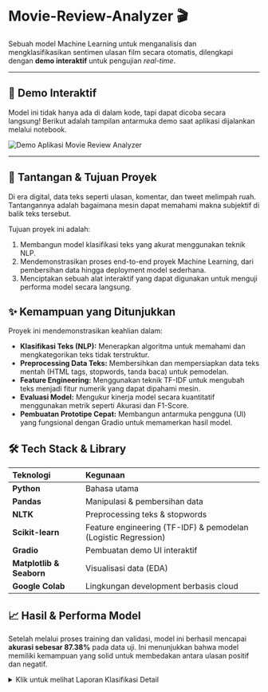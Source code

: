 # Movie-Review-Analyzer 🎬

Sebuah model Machine Learning untuk menganalisis dan mengklasifikasikan sentimen ulasan film secara otomatis, dilengkapi dengan **demo interaktif** untuk pengujian *real-time*.

---

## 🚀 Demo Interaktif

Model ini tidak hanya ada di dalam kode, tapi dapat dicoba secara langsung! Berikut adalah tampilan antarmuka demo saat aplikasi dijalankan melalui notebook.

![Demo Aplikasi Movie Review Analyzer]([httpsd://github.com/user-attachments/assets/523c9e6d-07f2-4683-943e-b5cd901d498c](https://github.com/nfldffa/Movie-Review-Analyzer/blob/main/demo-movie.png?raw=true))




---

## 🎯 Tantangan & Tujuan Proyek

Di era digital, data teks seperti ulasan, komentar, dan tweet melimpah ruah. Tantangannya adalah bagaimana mesin dapat memahami makna subjektif di balik teks tersebut.

Tujuan proyek ini adalah:
1.  Membangun model klasifikasi teks yang akurat menggunakan teknik NLP.
2.  Mendemonstrasikan proses end-to-end proyek Machine Learning, dari pembersihan data hingga deployment model sederhana.
3.  Menciptakan sebuah alat interaktif yang dapat digunakan untuk menguji performa model secara langsung.

## ✨ Kemampuan yang Ditunjukkan

Proyek ini mendemonstrasikan keahlian dalam:
- **Klasifikasi Teks (NLP):** Menerapkan algoritma untuk memahami dan mengkategorikan teks tidak terstruktur.
- **Preprocessing Data Teks:** Membersihkan dan mempersiapkan data teks mentah (HTML tags, stopwords, tanda baca) untuk pemodelan.
- **Feature Engineering:** Menggunakan teknik TF-IDF untuk mengubah teks menjadi fitur numerik yang dapat dipahami mesin.
- **Evaluasi Model:** Mengukur kinerja model secara kuantitatif menggunakan metrik seperti Akurasi dan F1-Score.
- **Pembuatan Prototipe Cepat:** Membangun antarmuka pengguna (UI) yang fungsional dengan Gradio untuk memamerkan hasil model.

## 🛠️ Tech Stack & Library

| Teknologi | Kegunaan |
| :--- | :--- |
| **Python** | Bahasa utama |
| **Pandas** | Manipulasi & pembersihan data |
| **NLTK** | Preprocessing teks & stopwords |
| **Scikit-learn** | Feature engineering (TF-IDF) & pemodelan (Logistic Regression) |
| **Gradio** | Pembuatan demo UI interaktif |
| **Matplotlib & Seaborn**| Visualisasi data (EDA) |
| **Google Colab** | Lingkungan development berbasis cloud |

## 📈 Hasil & Performa Model

Setelah melalui proses training dan validasi, model ini berhasil mencapai **akurasi sebesar 87.38%** pada data uji. Ini menunjukkan bahwa model memiliki kemampuan yang solid untuk membedakan antara ulasan positif dan negatif.

<details>
<summary>Klik untuk melihat Laporan Klasifikasi Detail</summary>

```
Laporan Klasifikasi:
              precision    recall  f1-score   support

    Negative       0.88      0.87      0.87      4961
    Positive       0.87      0.88      0.88      5039

    accuracy                           0.87     10000
   macro avg       0.87      0.87      0.87     10000
weighted avg       0.87      0.87      0.87     10000
```
